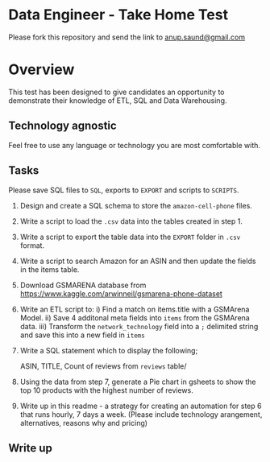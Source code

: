 # Data Engineer - Take Home Test

Please fork this repository and send the link to anup.saund@gmail.com

# Overview 
This test has been designed to give candidates an opportunity to demonstrate their knowledge of ETL, SQL and Data Warehousing.

## Technology agnostic
Feel free to use any language or technology you are most comfortable with.


## Tasks
Please save SQL files to `SQL`, exports to `EXPORT` and scripts to `SCRIPTS`.

1. Design and create a SQL schema to store the `amazon-cell-phone` files.
 
2. Write a script to load the `.csv` data into the tables created in step 1.
  
3. Write a script to export the table data into the `EXPORT` folder in `.csv` format.

4. Write a script to search Amazon for an ASIN and then update the fields in the items table.

5. Download GSMARENA database from https://www.kaggle.com/arwinneil/gsmarena-phone-dataset

6. Write an ETL script to:
    i) Find a match on items.title with a GSMArena Model. 
    ii) Save 4 additonal meta fields into `items` from the GSMArena data.
    iii) Transform the `network_technology` field into a `;` delimited string and save this into a new field in `items`

7. Write a SQL statement which to display the following;

    ASIN, TITLE, Count of reviews from  `reviews` table/

8. Using the data from step 7, generate a Pie chart in gsheets to show the top 10 products with the highest number of reviews.

9. Write up in this readme - a strategy for creating an automation for step 6 that runs hourly, 7 days a week. (Please include technology arangement, alternatives, reasons why and pricing)

Write up
--------



